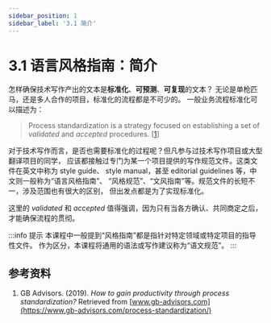 ```yaml
---
sidebar_position: 1
sidebar_label: '3.1 简介'
---
```


# 3.1 语言风格指南：简介

怎样确保技术写作产出的文本是**标准化**、**可预测**、**可复现**的文本？
无论是单枪匹马，还是多人合作的项目，标准化的流程都是不可少的。
一般业务流程标准化可以描述为：

> Process standardization is a strategy focused on establishing
> a set of *validated* and *accepted* procedures. [[1]]

对于技术写作而言，是否也需要标准化的过程呢？但凡参与过技术写作项目或大型翻译项目的同学，
应该都接触过专门为某一个项目提供的写作规范文件。这类文件在英文中称为 style guide、
style manual，甚至 editorial guidelines 等，中文则一般称为“语言风格指南”、
“风格规范”、“文风指南”等。规范文件的长短不一，涉及范围也有很大的区别，
但出发点都是为了实现标准化。

这里的 *validated* 和 *accepted* 值得强调，因为只有当各方确认、共同商定之后，
才能确保流程的贯彻。

:::info 提示
本课程中一般提到“风格指南”都是指针对特定领域或特定项目的指导性文件。
作为区分，本课程将通用的语法或写作建议称为“语文规范”。
:::

## 参考资料

1. GB Advisors. (2019). *How to gain productivity through
   process standardization?* Retrieved from
   [www.gb-advisors.com](https://www.gb-advisors.com/process-standardization/)

[1]: https://www.gb-advisors.com/process-standardization/
